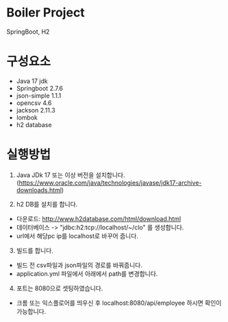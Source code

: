 # Boiler Project
SpringBoot, H2

# 구성요소
- Java 17 jdk
- Springboot 2.7.6
- json-simple 1.1.1
- opencsv 4.6
- jackson 2.11.3
- lombok
- h2 database

# 실행방법

1. Java JDk 17 또는 이상 버전을 설치합니다. (https://www.oracle.com/java/technologies/javase/jdk17-archive-downloads.html)

2. h2 DB를 설치를 합니다.
  - 다운로드: http://www.h2database.com/html/download.html
  - 데이터베이스 -> "jdbc:h2:tcp://localhost/~/clo" 를 생성합니다.
  - url에서 해당pc ip를 localhost로 바꾸어 줍니다.

3. 빌드를 합니다.
  - 빌드 전 csv파일과 json파일의 경로를 바꿔줍니다.
  - application.yml 파일에서 아래에서 path를 변경합니다.

4. 포트는 8080으로 셋팅하였습니다.
  - 크롬 또는 익스플로어를 띄우신 후 localhost:8080/api/employee 하시면 확인이 가능합니다.
